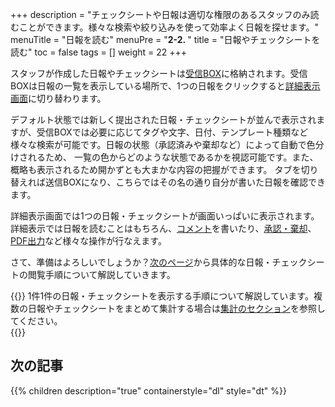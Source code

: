 +++
description = "チェックシートや日報は適切な権限のあるスタッフのみ読むことができます。様々な検索や絞り込みを使って効率よく日報を探せます。"
menuTitle = "日報を読む"
menuPre = "<b>2-2. </b>"
title = "日報やチェックシートを読む"
toc = false
tags = []
weight = 22
+++

スタッフが作成した日報やチェックシートは[受信BOX](/report/read/list/)に格納されます。受信BOXは日報の一覧を表示している場所で、1つの日報をクリックすると[詳細表示画面](/report/read/)に切り替わります。  

デフォルト状態では新しく提出された日報・チェックシートが並んで表示されますが、受信BOXでは必要に応じてタグや文字、日付、テンプレート種類など様々な検索が可能です。日報の状態（承認済みや棄却など）によって自動で色分けされるため、
一覧の色からどのような状態であるかを視認可能です。また、概略も表示されるため開かずとも大まかな内容の把握ができます。
タブを切り替えれば送信BOXになり、こちらではその名の通り自分が書いた日報を確認できます。

詳細表示画面では1つの日報・チェックシートが画面いっぱいに表示されます。詳細表示では日報を読むことはもちろん、[コメント](/report/read/comment/)を書いたり、[承認・棄却](/report/read/state/)、[PDF出力](/report/read/pdf/)など様々な操作が行なえます。  

さて、準備はよろしいでしょうか？[次のページ](/report/read/list/)から具体的な日報・チェックシートの閲覧手順について解説していきます。

{{<alice pos="right" icon="here">}}
1件1件の日報・チェックシートを表示する手順について解説しています。複数の日報やチェックシートをまとめて集計する場合は[集計のセクション](/report/totalling/)を参照してください。  
{{</alice>}}

## 次の記事

{{% children description="true" containerstyle="dl" style="dt" %}}
